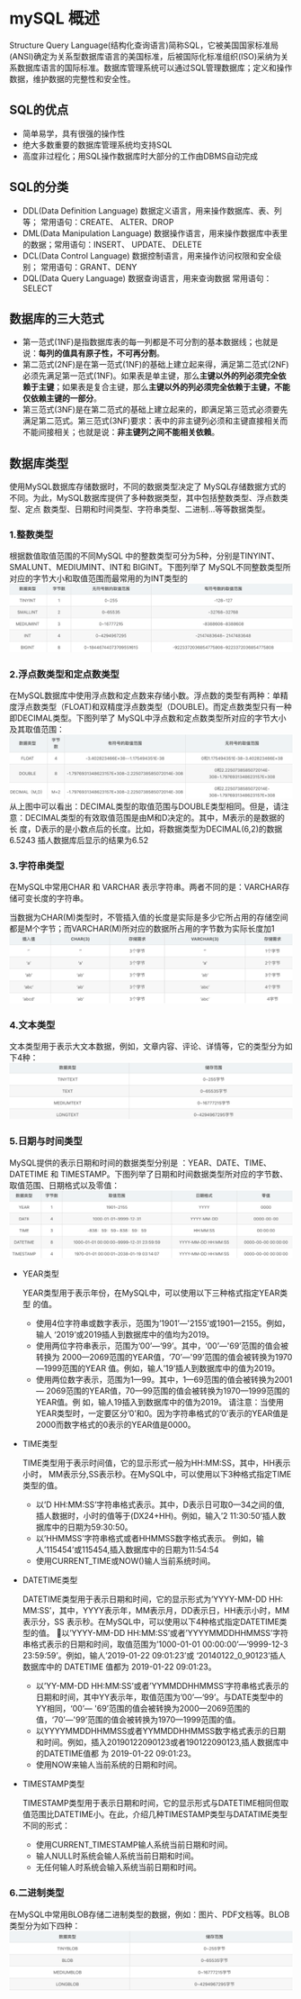 # mySQL 概述

Structure Query Language(结构化查询语言)简称SQL，它被美国国家标准局(ANSI)确定为关系型数据库语言的美国标准，后被国际化标准组织(ISO)采纳为关系数据库语言的国际标准。数据库管理系统可以通过SQL管理数据库；定义和操作数据，维护数据的完整性和安全性。


## SQL的优点

- 简单易学，具有很强的操作性
- 绝大多数重要的数据库管理系统均支持SQL
- 高度非过程化；用SQL操作数据库时大部分的工作由DBMS自动完成

## SQL的分类

- DDL(Data Definition Language) 数据定义语言，用来操作数据库、表、列等； 常用语句：CREATE、 ALTER、DROP
- DML(Data Manipulation Language) 数据操作语言，用来操作数据库中表里的数据；常用语句：INSERT、 UPDATE、 DELETE
- DCL(Data Control Language) 数据控制语言，用来操作访问权限和安全级别； 常用语句：GRANT、DENY
- DQL(Data Query Language) 数据查询语言，用来查询数据 常用语句：SELECT


## 数据库的三大范式

- 第一范式(1NF)是指数据库表的每一列都是不可分割的基本数据线；也就是说：**每列的值具有原子性，不可再分割**。
- 第二范式(2NF)是在第一范式(1NF)的基础上建立起来得，满足第二范式(2NF)必须先满足第一范式(1NF)。如果表是单主键，那么**主键以外的列必须完全依赖于主键**；如果表是复合主键，那么**主键以外的列必须完全依赖于主键，不能仅依赖主键的一部分**。
- 第三范式(3NF)是在第二范式的基础上建立起来的，即满足第三范式必须要先满足第二范式。第三范式(3NF)要求：表中的非主键列必须和主键直接相关而不能间接相关；也就是说：**非主键列之间不能相关依赖**。


## 数据库类型

使用MySQL数据库存储数据时，不同的数据类型决定了 MySQL存储数据方式的不同。为此，MySQL数据库提供了多种数据类型，其中包括整数类型、浮点数类型、定点 数类型、日期和时间类型、字符串类型、二进制…等等数据类型。

### 1.整数类型

根据数值取值范围的不同MySQL 中的整数类型可分为5种，分别是TINYINT、SMALUNT、MEDIUMINT、INT和 BIGINT。下图列举了 MySQL不同整数类型所对应的字节大小和取值范围而最常用的为INT类型的
![](src/table1.png)


### 2.浮点数类型和定点数类型

在MySQL数据库中使用浮点数和定点数来存储小数。浮点数的类型有两种：单精度浮点数类型（FLOAT)和双精度浮点数类型（DOUBLE)。而定点数类型只有一种即DECIMAL类型。下图列举了 MySQL中浮点数和定点数类型所对应的字节大小及其取值范围：
![](src/table2.png)
从上图中可以看出：DECIMAL类型的取值范围与DOUBLE类型相同。但是，请注意：DECIMAL类型的有效取值范围是由M和D决定的。其中，M表示的是数据的长 度，D表示的是小数点后的长度。比如，将数据类型为DECIMAL(6,2)的数据6.5243 插人数据库后显示的结果为6.52

### 3.字符串类型

在MySQL中常用CHAR 和 VARCHAR 表示字符串。两者不同的是：VARCHAR存储可变长度的字符串。

当数据为CHAR(M)类型时，不管插入值的长度是实际是多少它所占用的存储空间都是M个字节；而VARCHAR(M)所对应的数据所占用的字节数为实际长度加1
![](src/table3.png)

### 4.文本类型
文本类型用于表示大文本数据，例如，文章内容、评论、详情等，它的类型分为如下4种：
![](src/table4.png)

### 5.日期与时间类型
MySQL提供的表示日期和时间的数据类型分别是 ：YEAR、DATE、TIME、DATETIME 和 TIMESTAMP。下图列举了日期和时间数据类型所对应的字节数、取值范围、日期格式以及零值：
![](src/table5.png)

- YEAR类型

	YEAR类型用于表示年份，在MySQL中，可以使用以下三种格式指定YEAR类型 的值。
	- 使用4位字符串或数字表示，范围为’1901’—'2155’或1901—2155。例如，输人 ‘2019’或2019插人到数据库中的值均为2019。
	- 使用两位字符串表示，范围为’00’—‘99’。其中，‘00’—'69’范围的值会被转换为 2000—2069范围的YEAR值，‘70’—'99’范围的值会被转换为1970—1999范围的YEAR 值。例如，输人’19’插人到数据库中的值为2019。
	- 使用两位数字表示，范围为1—99。其中，1—69范围的值会被转换为2001— 2069范围的YEAR值，70—99范围的值会被转换为1970—1999范围的YEAR值。例 如，输人19插入到数据库中的值为2019。
	请注意：当使用YEAR类型时，一定要区分’0’和0。因为字符串格式的’0’表示的YEAR值是2000而数字格式的0表示的YEAR值是0000。

- TIME类型

	TIME类型用于表示时间值，它的显示形式一般为HH:MM:SS，其中，HH表示小时， MM表示分,SS表示秒。在MySQL中，可以使用以下3种格式指定TIME类型的值。
	- 以’D HH:MM:SS’字符串格式表示。其中，D表示日可取0—34之间的值, 插人数据时，小时的值等于(DX24+HH)。例如，输入’2 11:30:50’插人数据库中的日期为59:30:50。
	- 以’HHMMSS’字符串格式或者HHMMSS数字格式表示。 例如，输人’115454’或115454,插入数据库中的日期为11:54:54
	- 使用CURRENT_TIME或NOW()输人当前系统时间。

- DATETIME类型

	DATETIME类型用于表示日期和时间，它的显示形式为’YYYY-MM-DD HH: MM:SS’，其中，YYYY表示年，MM表示月，DD表示日，HH表示小时，MM表示分，SS 表示秒。在MySQL中，可以使用以下4种格式指定DATETIME类型的值。
	以’YYYY-MM-DD HH:MM:SS’或者’YYYYMMDDHHMMSS’字符串格式表示的日期和时间，取值范围为’1000-01-01 00:00:00’—‘9999-12-3 23:59:59’。例如，输人’2019-01-22 09:01:23’或 ‘20140122_0_90123’插人数据库中的 DATETIME 值都为 2019-01-22 09:01:23。
	- 以’YY-MM-DD HH:MM:SS’或者’YYMMDDHHMMSS’字符串格式表示的日期和时间，其中YY表示年，取值范围为’00’—‘99’。与DATE类型中的YY相同，‘00’— '69’范围的值会被转换为2000—2069范围的值，‘70’—'99’范围的值会被转换为1970—1999范围的值。
	- 以YYYYMMDDHHMMSS或者YYMMDDHHMMSS数字格式表示的日期 和时间。例如，插入20190122090123或者190122090123,插人数据库中的DATETIME值都 为 2019-01-22 09:01:23。
	- 使用NOW来输人当前系统的日期和时间。

- TIMESTAMP类型

	TIMESTAMP类型用于表示日期和时间，它的显示形式与DATETIME相同但取值范围比DATETIME小。在此，介绍几种TIMESTAMP类型与DATATIME类型不同的形式：
	- 使用CURRENT_TIMESTAMP输人系统当前日期和时间。
	- 输人NULL时系统会输人系统当前日期和时间。
	- 无任何输人时系统会输入系统当前日期和时间。

### 6.二进制类型

在MySQL中常用BLOB存储二进制类型的数据，例如：图片、PDF文档等。BLOB类型分为如下四种：
![](src/table6.png)
